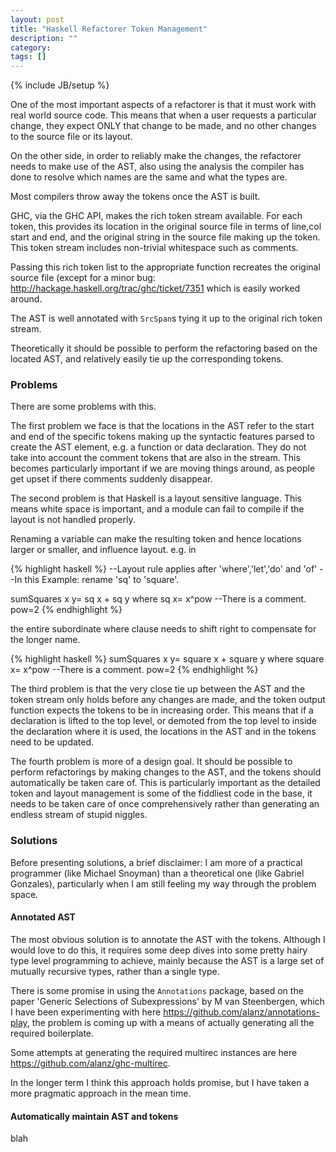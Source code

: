 ```yaml
---
layout: post
title: "Haskell Refactorer Token Management"
description: ""
category: 
tags: []
---
```

{% include JB/setup %}

One of the most important aspects of a refactorer is that it must work
with real world source code. This means that when a user requests a
particular change, they expect ONLY that change to be made, and no
other changes to the source file or its layout.

On the other side, in order to reliably make the changes, the
refactorer needs to make use of the AST, also using the analysis the
compiler has done to resolve which names are the same and what the
types are.

Most compilers throw away the tokens once the AST is built.

GHC, via the GHC API, makes the rich token stream available. For each
token, this provides its location in the original source file in terms
of line,col start and end, and the original string in the source file
making up the token. This token stream includes non-trivial whitespace
such as comments.

Passing this rich token list to the appropriate function recreates the
original source file (except for a minor bug:
<http://hackage.haskell.org/trac/ghc/ticket/7351> which is easily
worked around.

The AST is well annotated with `SrcSpan`s tying it up to the original
rich token stream.

Theoretically it should be possible to perform the refactoring based
on the located AST, and relatively easily tie up the corresponding
tokens.

### Problems

There are some problems with this.

The first problem we face is that the locations in the AST refer to
the start and end of the specific tokens making up the syntactic
features parsed to create the AST element, e.g. a function or data
declaration. They do not take into account the comment tokens that are
also in the stream. This becomes particularly important if we are
moving things around, as people get upset if there comments suddenly
disappear.

The second problem is that Haskell is a layout sensitive language.
This means white space is important, and a module can fail to compile if
the layout is not handled properly.

Renaming a variable can make the resulting token and hence locations larger or
smaller, and influence layout.  e.g. in

{% highlight haskell %}
--Layout rule applies after 'where','let','do' and 'of'
--In this Example: rename 'sq' to 'square'.

sumSquares x y= sq x + sq y where sq x= x^pow
  --There is a comment.
                                  pow=2
{% endhighlight %}

the entire subordinate where clause needs to shift right to compensate
for the longer name.

{% highlight haskell %}
sumSquares x y= square x + square y where square x= x^pow
  --There is a comment.
                                          pow=2
{% endhighlight %}

The third problem is that the very close tie up between the AST and
the token stream only holds before any changes are made, and the token
output function expects the tokens to be in increasing order.  This
means that if a declaration is lifted to the top level, or demoted
from the top level to inside the declaration where it is used, the
locations in the AST and in the tokens need to be updated.

The fourth problem is more of a design goal. It should be possible to
perform refactorings by making changes to the AST, and the tokens
should automatically be taken care of. This is particularly important
as the detailed token and layout management is some of the fiddliest
code in the base, it needs to be taken care of once comprehensively
rather than generating an endless stream of stupid niggles.

### Solutions

Before presenting solutions, a brief disclaimer: I am more of a
practical programmer (like Michael Snoyman) than a theoretical one
(like Gabriel Gonzales), particularly when I am
still feeling my way through the problem space.

#### Annotated AST

The most obvious solution is to annotate the AST with the tokens.
Although I would love to do this, it requires some deep dives into
some pretty hairy type level programming to achieve, mainly because
the AST is a large set of mutually recursive types, rather than a
single type.

There is some promise in using the `Annotations` package, based on the
paper 'Generic Selections of Subexpressions' by M van Steenbergen,
which I have been experimenting with here
<https://github.com/alanz/annotations-play>, the problem is coming up
with a means of actually generating all the required boilerplate.

Some attempts at generating the required multirec instances are here
<https://github.com/alanz/ghc-multirec>.

In the longer term I think this approach holds promise, but I have
taken a more pragmatic approach in the mean time.

#### Automatically maintain AST and tokens

blah

